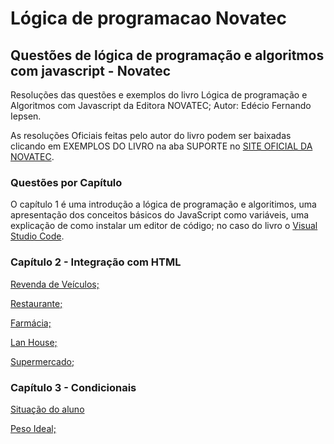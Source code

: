 # Lógica de programacao Novatec

## Questões de lógica de programação e algoritmos com javascript - Novatec

Resoluções das questões e exemplos do livro Lógica de programação e Algoritmos com Javascript da Editora NOVATEC; Autor: Edécio Fernando Iepsen.

As resoluções Oficiais feitas pelo autor do livro podem ser baixadas clicando em EXEMPLOS DO LIVRO na aba SUPORTE no [SITE OFICIAL DA NOVATEC](https://novatec.com.br/livros/logica-programacao-algoritmos-com-javascript-2ed/).

### Questões por Capítulo
O capítulo 1 é uma introdução a lógica de programação e algoritimos, uma apresentação dos conceitos básicos do JavaScript como variáveis, uma explicação de como instalar um editor de código; no caso do livro o [Visual Studio Code](https://code.visualstudio.com/download).

### Capítulo 2 - Integração com HTML

[Revenda de Veículos;](https://github.com/Thunderlizardd/Logica-de-programacao-novatec/tree/main/Car%20Store)

[Restaurante;](https://github.com/Thunderlizardd/Logica-de-programacao-novatec/tree/main/Restaurante)

[Farmácia;](https://github.com/Thunderlizardd/Logica-de-programacao-novatec/tree/main/Drugstore)

[Lan House;](https://github.com/Thunderlizardd/Logica-de-programacao-novatec/tree/main/Lan%20house)

[Supermercado;](https://github.com/Thunderlizardd/Logica-de-programacao-novatec/tree/main/Supermarket)

### Capítulo 3 - Condicionais

[Situação do aluno](https://github.com/Thunderlizardd/Logica-de-programacao-novatec/tree/main/Student)

[Peso Ideal;](https://github.com/Thunderlizardd/Logica-de-programacao-novatec/tree/main/IMC)
